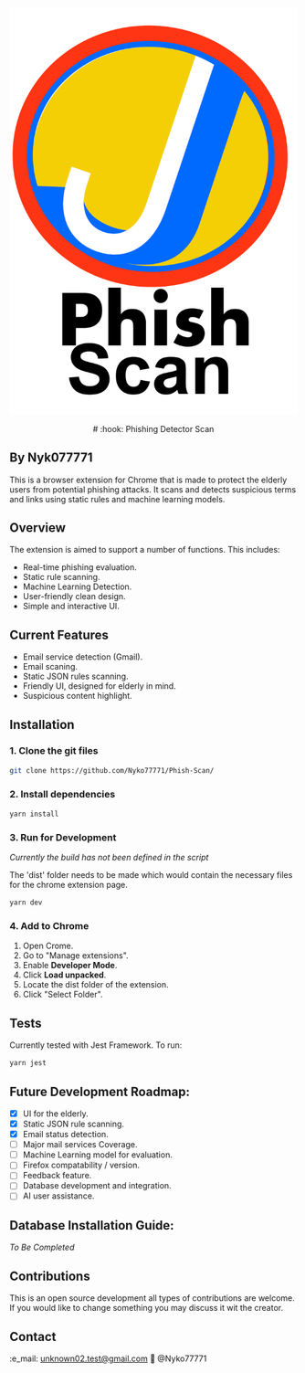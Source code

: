 ![Extension Logo Screenshot](src/assets/icon.png)

<center>
# :hook: Phishing Detector Scan
</center>

## By Nyk077771

This is a browser extension for Chrome that is made to protect the elderly users from potential phishing attacks. It scans and detects suspicious terms and links using static rules and machine learning models.

## Overview

The extension is aimed to support a number of functions. This includes:

- Real-time phishing evaluation.
- Static rule scanning.
- Machine Learning Detection.
- User-friendly clean design.
- Simple and interactive UI.

## Current Features

- Email service detection (Gmail).
- Email scaning.
- Static JSON rules scanning.
- Friendly UI, designed for elderly in mind.
- Suspicious content highlight.

## Installation

### 1. Clone the git files

```bash
git clone https://github.com/Nyko77771/Phish-Scan/
```

### 2. Install dependencies

```bash
yarn install
```

### 3. Run for Development

_Currently the build has not been defined in the script_

The 'dist' folder needs to be made which would contain the necessary files for the chrome extension page.

```bash
yarn dev
```

### 4. Add to Chrome

1. Open Crome.
2. Go to "Manage extensions".
3. Enable **Developer Mode**.
4. Click **Load unpacked**.
5. Locate the dist folder of the extension.
6. Click "Select Folder".

## Tests

Currently tested with Jest Framework. To run:

```bash
yarn jest
```

## Future Development Roadmap:

- [x] UI for the elderly.
- [x] Static JSON rule scanning.
- [x] Email status detection.
- [ ] Major mail services Coverage.
- [ ] Machine Learning model for evaluation.
- [ ] Firefox compatability / version.
- [ ] Feedback feature.
- [ ] Database development and integration.
- [ ] AI user assistance.

## Database Installation Guide:

_To Be Completed_

## Contributions

This is an open source development all types of contributions are welcome. If you would like to change something you may discuss it wit the creator.

## Contact

:e_mail: unknown02.test@gmail.com
:link: @Nyko77771
